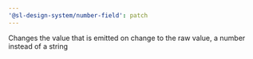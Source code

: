 ```yaml
---
'@sl-design-system/number-field': patch
---
```


Changes the value that is emitted on change to the raw value, a number instead of a string
